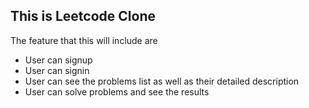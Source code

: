 ## This is Leetcode Clone

The feature that this will include are

- User can signup
- User can signin
- User can see the problems list as well as their detailed description
- User can solve problems and see the results
